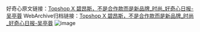 好奇心原文链接：[Topshop X 碧昂斯，不是合作款而是新品牌_时尚_好奇心日报-吴亭蓉](https://www.qdaily.com/articles/3116.html)
WebArchive归档链接：[Topshop X 碧昂斯，不是合作款而是新品牌_时尚_好奇心日报-吴亭蓉](http://web.archive.org/web/20190623151541/https://www.qdaily.com/articles/3116.html)
![image](http://ww3.sinaimg.cn/large/007d5XDply1g3v6of2z6bj30u03asb29)